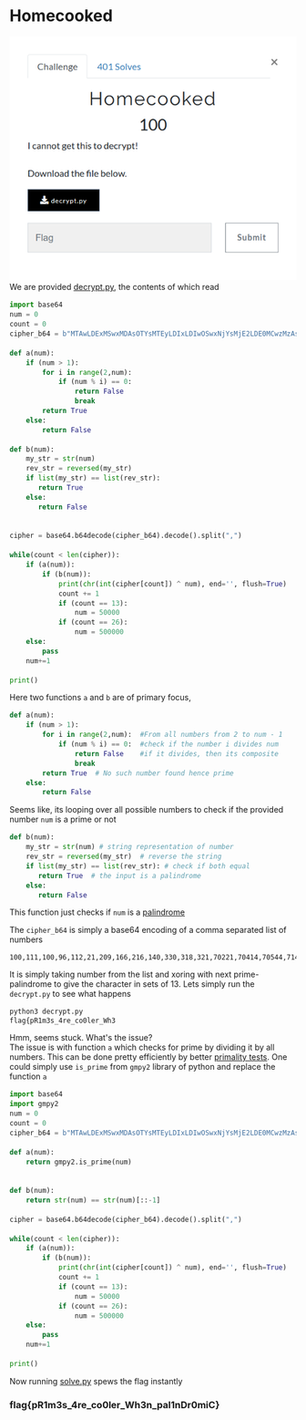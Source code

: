 # Homecooked

![](Capture.PNG)
We are provided [decrypt.py](decrypt.py), the contents of which read

```python
import base64
num = 0
count = 0
cipher_b64 = b"MTAwLDExMSwxMDAsOTYsMTEyLDIxLDIwOSwxNjYsMjE2LDE0MCwzMzAsMzE4LDMyMSw3MDIyMSw3MDQxNCw3MDU0NCw3MTQxNCw3MTgxMCw3MjIxMSw3MjgyNyw3MzAwMCw3MzMxOSw3MzcyMiw3NDA4OCw3NDY0Myw3NTU0MiwxMDAyOTAzLDEwMDgwOTQsMTAyMjA4OSwxMDI4MTA0LDEwMzUzMzcsMTA0MzQ0OCwxMDU1NTg3LDEwNjI1NDEsMTA2NTcxNSwxMDc0NzQ5LDEwODI4NDQsMTA4NTY5NiwxMDkyOTY2LDEwOTQwMDA="

def a(num):
    if (num > 1):
        for i in range(2,num):
            if (num % i) == 0:
                return False
                break
        return True
    else:
        return False

def b(num):
    my_str = str(num)
    rev_str = reversed(my_str)
    if list(my_str) == list(rev_str):
       return True
    else:
       return False


cipher = base64.b64decode(cipher_b64).decode().split(",")

while(count < len(cipher)):
    if (a(num)):
        if (b(num)):
            print(chr(int(cipher[count]) ^ num), end='', flush=True)
            count += 1
            if (count == 13):
                num = 50000
            if (count == 26):
                num = 500000
    else:
        pass
    num+=1

print()
```
Here two functions `a` and `b` are of primary focus,
```python
def a(num):
    if (num > 1):
        for i in range(2,num):  #From all numbers from 2 to num - 1
            if (num % i) == 0:  #check if the number i divides num
                return False    #if it divides, then its composite
                break
        return True  # No such number found hence prime
    else:
        return False
```
Seems like, its looping over all possible numbers to check if the provided number `num` is a prime or not

```python
def b(num):
    my_str = str(num) # string representation of number
    rev_str = reversed(my_str)  # reverse the string
    if list(my_str) == list(rev_str): # check if both equal
       return True  # the input is a palindrome
    else:
       return False
```
This function just checks if `num` is a [palindrome](https://en.wikipedia.org/wiki/Palindrome)

The `cipher_b64` is simply a base64 encoding of a comma separated list of numbers
```
100,111,100,96,112,21,209,166,216,140,330,318,321,70221,70414,70544,71414,71810,72211,72827,73000,73319,73722,74088,74643,75542,1002903,1008094,1022089,1028104,1035337,1043448,1055587,1062541,1065715,1074749,1082844,1085696,1092966,1094000
```

It is simply taking number from the list and xoring with next prime-palindrome to give the character in sets of 13. Lets simply run the `decrypt.py` to see what happens

```
python3 decrypt.py
flag{pR1m3s_4re_co0ler_Wh3
```
Hmm, seems stuck. What's the issue?  
The issue is with function `a` which checks for prime by dividing it by all numbers. This can be done pretty efficiently by better [primality tests](https://en.wikipedia.org/wiki/Primality_test). One could simply use `is_prime` from `gmpy2` library of python and replace the function `a`

```python
import base64
import gmpy2
num = 0
count = 0
cipher_b64 = b"MTAwLDExMSwxMDAsOTYsMTEyLDIxLDIwOSwxNjYsMjE2LDE0MCwzMzAsMzE4LDMyMSw3MDIyMSw3MDQxNCw3MDU0NCw3MTQxNCw3MTgxMCw3MjIxMSw3MjgyNyw3MzAwMCw3MzMxOSw3MzcyMiw3NDA4OCw3NDY0Myw3NTU0MiwxMDAyOTAzLDEwMDgwOTQsMTAyMjA4OSwxMDI4MTA0LDEwMzUzMzcsMTA0MzQ0OCwxMDU1NTg3LDEwNjI1NDEsMTA2NTcxNSwxMDc0NzQ5LDEwODI4NDQsMTA4NTY5NiwxMDkyOTY2LDEwOTQwMDA="

def a(num):
    return gmpy2.is_prime(num)


def b(num):
    return str(num) == str(num)[::-1]

cipher = base64.b64decode(cipher_b64).decode().split(",")

while(count < len(cipher)):
    if (a(num)):
        if (b(num)):
            print(chr(int(cipher[count]) ^ num), end='', flush=True)
            count += 1
            if (count == 13):
                num = 50000
            if (count == 26):
                num = 500000
    else:
        pass
    num+=1

print()
```
Now running [solve.py](solve.py) spews the flag instantly

### flag{pR1m3s_4re_co0ler_Wh3n_pal1nDr0miC}
